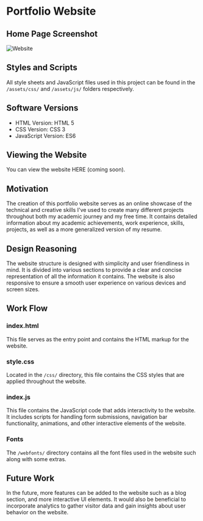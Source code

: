 # Portfolio Website

## Home Page Screenshot
![Website](https://github.com/Your-Username/Portfolio-Website/blob/master/assets/images/PortfolioScreenshot.png)

## Styles and Scripts
All style sheets and JavaScript files used in this project can be found in the `/assets/css/` and `/assets/js/` folders respectively.

## Software Versions
- HTML Version: HTML 5
- CSS Version: CSS 3
- JavaScript Version: ES6  

## Viewing the Website
You can view the website HERE (coming soon).

## Motivation
The creation of this portfolio website serves as an online showcase of the technical and creative skills I've used to create many different projects throughout both my academic journey and my free time. It contains detailed information about my academic achievements, work experience, skills, projects, as well as a more generalized version of my resume.

## Design Reasoning
The website structure is designed with simplicity and user friendliness in mind. It is divided into various sections to provide a clear and concise representation of all the information it contains. The website is also responsive to ensure a smooth user experience on various devices and screen sizes.

## Work Flow

### index.html
This file serves as the entry point and contains the HTML markup for the website.

### style.css
Located in the `/css/` directory, this file contains the CSS styles that are applied throughout the website.

### index.js
This file contains the JavaScript code that adds interactivity to the website. It includes scripts for handling form submissions, navigation bar functionality, animations, and other interactive elements of the website.

### Fonts
The `/webfonts/` directory contains all the font files used in the website such along with some extras.

## Future Work
In the future, more features can be added to the website such as a blog section, and more interactive UI elements. It would also be beneficial to incorporate analytics to gather visitor data and gain insights about user behavior on the website.
